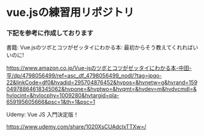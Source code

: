 # vue.jsの練習用リポジトリ


### 下記を参考に作成しております

書籍:
Vue.jsのツボとコツがゼッタイにわかる本: 最初からそう教えてくれればいいのに!

https://www.amazon.co.jp/Vue-jsのツボとコツがゼッタイにわかる本-中田-亨/dp/4798056499/ref=asc_df_4798056499_nodl/?tag=jpgo-22&linkCode=df0&hvadid=295704876452&hvpos=&hvnetw=g&hvrand=15904978864618345062&hvpone=&hvptwo=&hvqmt=&hvdev=m&hvdvcmdl=&hvlocint=&hvlocphy=1009280&hvtargid=pla-659195605666&psc=1&th=1&psc=1




Udemy:
Vue JS 入門決定版！

https://www.udemy.com/share/1020XsCUAdclxTTXw=/

